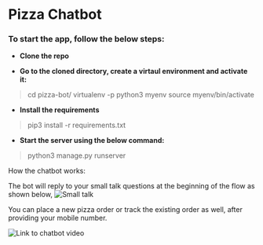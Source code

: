 # Pizza Chatbot

### To start the app, follow the below steps:

 - **Clone the repo**

 - **Go to the cloned directory, create a virtaul environment and activate it:**

> cd pizza-bot/
> virtualenv -p python3 myenv
> source myenv/bin/activate

 - **Install the requirements**

> pip3 install -r requirements.txt

 - **Start the server using the below command:**
> python3 manage.py runserver

How the chatbot works:

The bot will reply to your small talk questions at the beginning of the flow as shown below,
![Small talk](https://i.imgur.com/nHA1Y29.png)

You can place a new pizza order or track the existing order as well, after providing your mobile number.

![Link to chatbot video](https://i.imgur.com/gfHtysT.gif)
